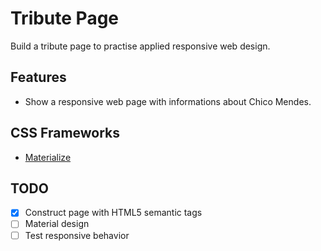# Tribute Page

Build a tribute page to practise applied responsive web design.

## Features

- Show a responsive web page with informations about Chico Mendes.

## CSS Frameworks

- [Materialize](http://materializecss.com/)

## TODO

- [X] Construct page with HTML5 semantic tags
- [ ] Material design
- [ ] Test responsive behavior
